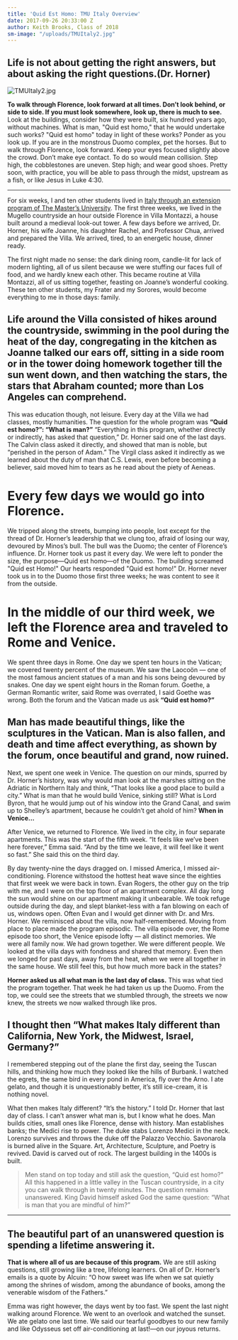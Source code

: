 ```yaml
---
title: 'Quid Est Homo: TMU Italy Overview'
date: 2017-09-26 20:33:00 Z
author: Keith Brooks, Class of 2018
sm-image: "/uploads/TMUItaly2.jpg"
---
```


##  Life is not about getting the right answers, but about asking the right questions.(Dr. Horner)

![TMUItaly2.jpg](/uploads/TMUItaly2.jpg)


**To walk through Florence, look forward at all times. Don’t look behind, or side to side. If you must look somewhere, look up, there is much to see.** Look at the buildings, consider how they were built, six hundred years ago, without machines. What is man, "Quid est homo," that he would undertake such works? "Quid est homo" today in light of these works? Ponder as you look up. If you are in the monstrous Duomo complex, pet the horses. But to walk through Florence, look forward. Keep your eyes focused slightly above the crowd. Don’t make eye contact. To do so would mean collision. Step high, the cobblestones are uneven. Step high; and wear good shoes. Pretty soon, with practice, you will be able to pass through the midst, upstream as a fish, or like Jesus in Luke 4:30.

***

For six weeks, I and ten other students lived in [Italy through an extension program of The Master’s University](masters.edu/italy). The first three weeks, we lived in the Mugello countryside an hour outside Florence in Villa Montazzi, a house built around a medieval look-out tower. A few days before we arrived, Dr. Horner, his wife Joanne, his daughter Rachel, and Professor Chua, arrived and prepared the Villa. We arrived, tired, to an energetic house, dinner ready. 

The first night made no sense: the dark dining room, candle-lit for lack of modern lighting, all of us silent because we were stuffing our faces full of food, and we hardly knew each other. This became routine at Villa Montazzi, all of us sitting together, feasting on Joanne’s wonderful cooking. These ten other students, my Frater and my Sorores, would become everything to me in those days: family. 

## Life around the Villa consisted of hikes around the countryside, swimming in the pool during the heat of the day, congregating in the kitchen as Joanne talked our ears off, sitting in a side room or in the tower doing homework together till the sun went down, and then watching the stars, the stars that Abraham counted; more than Los Angeles can comprehend.

This was education though, not leisure. Every day at the Villa we had classes, mostly humanities. The question for the whole program was **“Quid est homo?”: “What is man?”** “Everything in this program, whether directly or indirectly, has asked that question,” Dr. Horner said one of the last days. The Calvin class asked it directly, and showed that man is noble, but “perished in the person of Adam.” The Virgil class asked it indirectly as we learned about the duty of man that C.S. Lewis, even before becoming a believer, said moved him to tears as he read about the piety of Aeneas. 

# Every few days we would go into Florence. 
We tripped along the streets, bumping into people, lost except for the thread of Dr. Horner’s leadership that we clung too, afraid of losing our way, devoured by Minos’s bull. The bull was the Duomo; the center of Florence’s influence. Dr. Horner took us past it every day. We were left to ponder the size, the purpose—Quid est homo—of the Duomo. The building screamed "Quid est Homo!" Our hearts responded "Quid est homo!" Dr. Horner never took us in to the Duomo those first three weeks; he was content to see it from the outside.

# In the middle of our third week, we left the Florence area and traveled to Rome and Venice. 
We spent three days in Rome. One day we spent ten hours in the Vatican; we covered twenty percent of the museum. We saw the Laocoön — one of the most famous ancient statues of a man and his sons being devoured by snakes. 
One day we spent eight hours in the Roman forum. Goethe, a German Romantic writer, said Rome was overrated, I said Goethe was wrong. Both the forum and the Vatican made us ask **“Quid est homo?”** 

## Man has made beautiful things, like the sculptures in the Vatican. Man is also fallen, and death and time affect everything, as shown by the forum, once beautiful and grand, now ruined. 

Next, we spent one week in Venice. The question on our minds, spurred by Dr. Horner’s history, was why would man look at the marshes sitting on the Adriatic in Northern Italy and think, “That looks like a good place to build a city.” What is man that he would build Venice, sinking still? What is Lord Byron, that he would jump out of his window into the Grand Canal, and swim up to Shelley’s apartment, because he couldn’t get ahold of him? **When in Venice…** 

After Venice, we returned to Florence. We lived in the city, in four separate apartments. This was the start of the fifth week. “It feels like we’ve been here forever,” Emma said. “And by the time we leave, it will feel like it went so fast.” She said this on the third day. 

By day twenty-nine the days dragged on. I missed America, I missed air-conditioning. Florence withstood the hottest heat wave since the eighties that first week we were back in town. Evan Rogers, the other guy on the trip with me, and I were on the top floor of an apartment complex. All day long the sun would shine on our apartment making it unbearable. We took refuge outside during the day, and slept blanket-less with a fan blowing on each of us,  windows open. 
Often Evan and I would get dinner with Dr. and Mrs. Horner. We reminisced about the villa, now half-remembered. Moving from place to place made the program episodic. The villa episode over, the Rome episode too short, the Venice episode lofty — all distinct memories. We were all family now. We had grown together. We were different people. We looked at the villa days with fondness and shared that memory. Even then we longed for past days, away from the heat, when we were all together in the same house. We still feel this, but how much more back in the states?

**Horner asked us all what man is the last day of class.** This was what tied the program together. That week he had taken us up the Duomo. From the top, we could see the streets that we stumbled through, the streets we now knew, the streets we now walked through like pros. 

## I thought then “What makes Italy different than California, New York, the Midwest, Israel, Germany?” 

I remembered stepping out of the plane the first day, seeing the Tuscan hills, and thinking how much they looked like the hills of Burbank. I watched the egrets, the same bird in every pond in America, fly over the Arno. I ate gelato, and though it is unquestionably better, it’s still ice-cream, it is nothing novel. 

What then makes Italy different? “It’s the history.” I told Dr. Horner that last day of class. I can’t answer what man is, but I know what he does. Man builds cities, small ones like Florence, dense with history. Man establishes banks; the Medici rise to power. The duke stabs Lorenzo Medici in the neck. Lorenzo survives and throws the duke off the Palazzo Vecchio. Savonarola is burned alive in the Square. Art, Architecture, Sculpture, and Poetry is revived. David is carved out of rock. The largest building in the 1400s is built. 

> Men stand on top today and still ask the question, “Quid est homo?” All this happened in a little valley in the Tuscan countryside, in a city you can walk through in twenty minutes. The question remains unanswered. King David himself asked God the same question: “What is man that you are mindful of him?”

***

## The beautiful part of an unanswered question is spending a lifetime answering it. 

**That is where all of us are because of this program.** We are still asking questions, still growing like a tree,  lifelong learners. On all of Dr. Horner’s emails is a quote by Alcuin: “O how sweet was life when we sat quietly among the shrines of wisdom, among the abundance of books, among the venerable wisdom of the Fathers.” 

Emma was right however, the days went by too fast. We spent the last night walking around Florence. We went to an overlook and watched the sunset. We ate gelato one last time. We said our tearful goodbyes to our new family and like Odysseus set off air-conditioning at last!—on our joyous returns.
